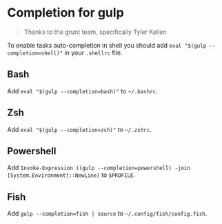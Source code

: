 # Completion for gulp
> Thanks to the grunt team, specifically Tyler Kellen

To enable tasks auto-completion in shell you should add `eval "$(gulp --completion=shell)"` in your `.shellrc` file.

## Bash

Add `eval "$(gulp --completion=bash)"` to `~/.bashrc`.

## Zsh

Add `eval "$(gulp --completion=zsh)"` to `~/.zshrc`.

## Powershell

Add `Invoke-Expression ((gulp --completion=powershell) -join [System.Environment]::NewLine)` to `$PROFILE`.

## Fish

Add `gulp --completion=fish | source` to `~/.config/fish/config.fish`.
